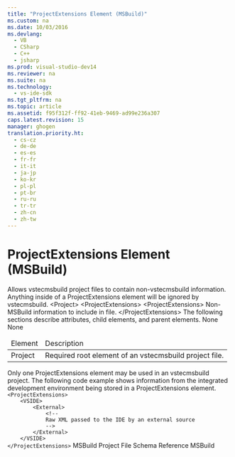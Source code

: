 ```yaml
---
title: "ProjectExtensions Element (MSBuild)"
ms.custom: na
ms.date: 10/03/2016
ms.devlang: 
  - VB
  - CSharp
  - C++
  - jsharp
ms.prod: visual-studio-dev14
ms.reviewer: na
ms.suite: na
ms.technology: 
  - vs-ide-sdk
ms.tgt_pltfrm: na
ms.topic: article
ms.assetid: f95f312f-ff92-41eb-9469-ad99e236a307
caps.latest.revision: 15
manager: ghogen
translation.priority.ht: 
  - cs-cz
  - de-de
  - es-es
  - fr-fr
  - it-it
  - ja-jp
  - ko-kr
  - pl-pl
  - pt-br
  - ru-ru
  - tr-tr
  - zh-cn
  - zh-tw
---
```

# ProjectExtensions Element (MSBuild)
<?xml version="1.0" encoding="utf-8"?>
<developerXmlReference xmlns="http://ddue.schemas.microsoft.com/authoring/2003/5" xmlns:xlink="http://www.w3.org/1999/xlink" xmlns:xsi="http://www.w3.org/2001/XMLSchema-instance" xsi:schemaLocation="http://ddue.schemas.microsoft.com/authoring/2003/5 http://clixdevr3.blob.core.windows.net/ddueschema/developer.xsd">
  <introduction>
    <para>Allows <token>vstecmsbuild</token> project files to contain non-<token>vstecmsbuild</token> information. Anything inside of a <unmanagedCodeEntityReference>ProjectExtensions</unmanagedCodeEntityReference> element will be ignored by <token>vstecmsbuild</token>.</para>
  </introduction>
  <schemaHierarchy>
    <link xlink:href="">&lt;Project&gt;</link>
    <link xlink:href="">    &lt;ProjectExtensions&gt;</link>
  </schemaHierarchy>
  <syntaxSection>
    <legacySyntax>&lt;ProjectExtensions&gt;
    Non-MSBuild information to include in file.
&lt;/ProjectExtensions&gt;</legacySyntax>
  </syntaxSection>
  <attributesandElements>
    <para>The following sections describe attributes, child elements, and parent elements.</para>
    <attributes>
      <para>None</para>
    </attributes>
    <childElement>
      <para>None</para>
    </childElement>
    <parentElement>
      <table xmlns:caps="http://schemas.microsoft.com/build/caps/2013/11">
        <thead>
          <tr>
            <TD>
              <para>Element</para>
            </TD>
            <TD>
              <para>Description</para>
            </TD>
          </tr>
        </thead>
        <tbody>
          <tr>
            <TD>
              <para>
                <legacyLink xlink:href="d1cda56a-dbef-4109-9201-39e962e3f653">Project</legacyLink>
              </para>
            </TD>
            <TD>
              <para>Required root element of an <token>vstecmsbuild</token> project file.</para>
            </TD>
          </tr>
        </tbody>
      </table>
    </parentElement>
  </attributesandElements>
  <remarks>
    <content>
      <para>Only one <unmanagedCodeEntityReference>ProjectExtensions</unmanagedCodeEntityReference> element may be used in an <token>vstecmsbuild</token> project.</para>
    </content>
  </remarks>
  <codeExample>
    <description>
      <content>
        <para>The following code example shows information from the integrated development environment being stored in a <unmanagedCodeEntityReference>ProjectExtensions</unmanagedCodeEntityReference> element.</para>
      </content>
    </description>
    <code>&lt;ProjectExtensions&gt;
    &lt;VSIDE&gt;
        &lt;External&gt;
            &lt;!--
            Raw XML passed to the IDE by an external source
            --&gt;
        &lt;/External&gt;
    &lt;/VSIDE&gt;
&lt;/ProjectExtensions&gt;</code>
    <comments>
      <content />
    </comments>
  </codeExample>
  <relatedTopics>
<link xlink:href="d9a68146-1f43-4621-ac78-2c8c3f400936">MSBuild Project File Schema Reference</link>
<link xlink:href="e39f13f7-1e1d-4435-95ca-0c222bca071c">MSBuild</link>
</relatedTopics>
</developerXmlReference>